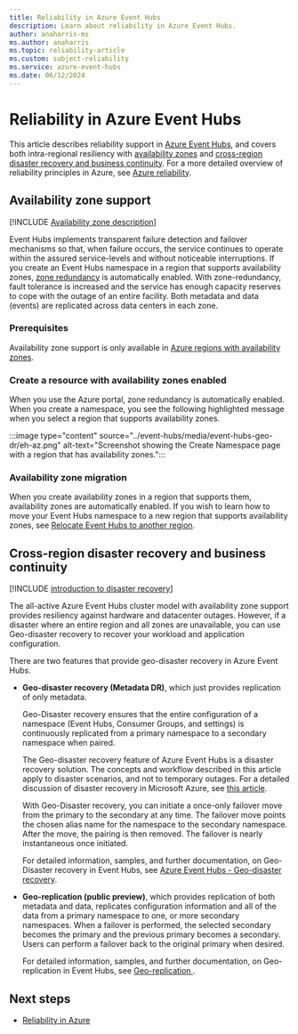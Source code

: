 ```yaml
---
title: Reliability in Azure Event Hubs
description: Learn about reliability in Azure Event Hubs.
author: anaharris-ms
ms.author: anaharris
ms.topic: reliability-article
ms.custom: subject-reliability
ms.service: azure-event-hubs
ms.date: 06/12/2024
---
```


<!--#Customer intent:  I want to understand reliability support in Azure Event Hubs so that I can respond to and/or avoid failures in order to minimize downtime and data loss. -->


# Reliability in Azure Event Hubs

This article describes reliability support in [Azure Event Hubs](../event-hubs/event-hubs-about.md), and covers both intra-regional resiliency with [availability zones](#availability-zone-support) and [cross-region disaster recovery and business continuity](#cross-region-disaster-recovery-and-business-continuity). For a more detailed overview of reliability principles in Azure, see [Azure reliability](/azure/architecture/framework/resiliency/overview).


## Availability zone support

[!INCLUDE [Availability zone description](includes/reliability-availability-zone-description-include.md)]


Event Hubs implements transparent failure detection and failover mechanisms so that, when failure occurs, the service continues to operate within the assured service-levels and without noticeable interruptions. If you create an Event Hubs namespace in a region that supports availability zones, [zone redundancy](./availability-zones-overview.md#zonal-and-zone-redundant-services) is automatically enabled. With zone-redundancy, fault tolerance is increased and the service has enough capacity reserves to cope with the outage of an entire facility. Both metadata and data (events) are replicated across data centers in each zone. 


### Prerequisites

Availability zone support is only available in [Azure regions with availability zones](./regions-list.md). 


### Create a resource with availability zones enabled

When you use the Azure portal, zone redundancy is automatically enabled. When you create a namespace, you see the following highlighted message when you select a region that supports availability zones. 

:::image type="content" source="../event-hubs/media/event-hubs-geo-dr/eh-az.png" alt-text="Screenshot showing the Create Namespace page with a region that has availability zones.":::


### Availability zone migration

When you create availability zones in a region that supports them, availability zones are automatically enabled. If you wish to learn how to move your Event Hubs namespace to a new region that supports availability zones, see
[Relocate Event Hubs to another region](../operational-excellence/relocation-event-hub.md).


## Cross-region disaster recovery and business continuity

[!INCLUDE [introduction to disaster recovery](includes/reliability-disaster-recovery-description-include.md)]

The all-active Azure Event Hubs cluster model with availability zone support provides resiliency against  hardware and datacenter outages. However, if a disaster where an entire region and all zones are unavailable, you can use Geo-disaster recovery to recover your workload and application configuration. 

There are two features that provide geo-disaster recovery in Azure Event Hubs.

- **Geo-disaster recovery (Metadata DR)**, which just provides replication of only metadata.

    
    Geo-Disaster recovery ensures that the entire configuration of a namespace (Event Hubs, Consumer Groups, and settings) is continuously replicated from a primary namespace to a secondary namespace when paired. 
    
    The Geo-disaster recovery feature of Azure Event Hubs is a disaster recovery solution. The concepts and workflow described in this article apply to disaster scenarios, and not to temporary outages. For a detailed discussion of disaster recovery in Microsoft Azure, see [this article](/azure/architecture/resiliency/disaster-recovery-azure-applications).
    
    With Geo-Disaster recovery, you can initiate a once-only failover move from the primary to the secondary at any time. The failover move points the chosen alias name for the namespace to the secondary namespace. After the move, the pairing is then removed. The failover is nearly instantaneous once initiated. 

    For detailed information, samples, and further documentation, on Geo-Disaster recovery in Event Hubs, see [Azure Event Hubs - Geo-disaster recovery](../event-hubs/event-hubs-geo-dr.md).

- **Geo-replication (public preview)**, which provides replication of both metadata and data, replicates configuration information and all of the data from a primary namespace to one, or more secondary namespaces. When a failover is performed, the selected secondary becomes the primary and the previous primary becomes a secondary. Users can perform a failover back to the original primary when desired.

    For detailed information, samples, and further documentation, on Geo-replication in Event Hubs, see [Geo-replication ](../event-hubs/geo-replication.md).



## Next steps
- [Reliability in Azure](./overview.md)


